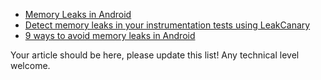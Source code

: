 * [Memory Leaks in Android](https://www.raywenderlich.com/4690472-memory-leaks-in-android)
* [Detect memory leaks in your instrumentation tests using LeakCanary](https://proandroiddev.com/detecting-memory-leaks-in-your-instrumentation-tests-using-leakcanary-1268e911d5ce)
* [9 ways to avoid memory leaks in Android](https://android.jlelse.eu/9-ways-to-avoid-memory-leaks-in-android-b6d81648e35e)

Your article should be here, please update this list! Any technical level welcome.
